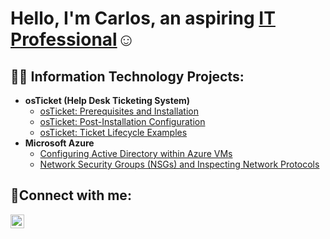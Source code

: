 <h1>Hello, I'm Carlos, an aspiring <a href="https://linkedin.com/in/carlosalejosjr/">IT Professional</a>☺</h1>

<h2>👨‍💻 Information Technology Projects:</h2>

- <b>osTicket (Help Desk Ticketing System)</b>
  - [osTicket: Prerequisites and Installation](https://github.com/CAALEJOS/osticket-prereqs)
  - [osTicket: Post-Installation Configuration](https://github.com/CAALEJOS/post-install-config)
  - [osTicket: Ticket Lifecycle Examples](https://github.com/CAALEJOS/ticket-lifecycle)
- <b>Microsoft Azure</b>
  - [Configuring Active Directory within Azure VMs](https://github.com/CAALEJOS/configure-ad)
  - [Network Security Groups (NSGs) and Inspecting Network Protocols](https://github.com/joshmadakorcc/azure-network-protocols)

<h2>🤳Connect with me:</h2>

[<img align="left" alt="Josh | LinkedIn" width="22px" src="https://cdn.jsdelivr.net/npm/simple-icons@v3/icons/linkedin.svg" />][linkedin]

[linkedin]: https://linkedin.com/in/carlosalejosjr/
